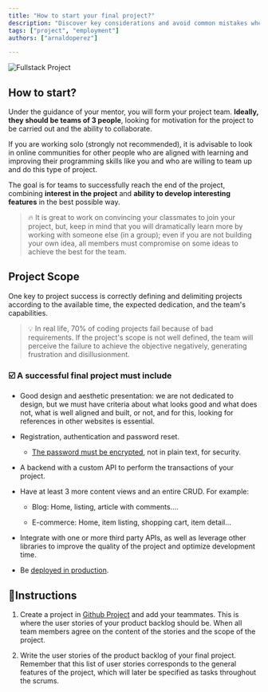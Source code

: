 ```yaml
---
title: "How to start your final project?"
description: "Discover key considerations and avoid common mistakes when choosing your final project. Learn from these experienced tips to ensure success in your project journey."
tags: ["project", "employment"]
authors: ["arnaldoperez"]

---
```


![Fullstack Project](https://storage.googleapis.com/breathecode-asset-images/d866be3d7f338844c8a66e6fa94190ebe8ef5912f889c4b3f5923864f9b64ebc.png?raw=true)

## How to start?

Under the guidance of your mentor, you will form your project team. **Ideally, they should be teams of 3 people**, looking for motivation for the project to be carried out and the ability to collaborate. 

If you are working solo (strongly not recommended), it is advisable to look in online communities for other people who are aligned with learning and improving their programming skills like you and who are willing to team up and do this type of project.

The goal is for teams to successfully reach the end of the project, combining **interest in the project** and **ability to develop interesting features** in the best possible way.

> 🔥 It is great to work on convincing your classmates to join your project, but, keep in mind that you will dramatically learn more by working with someone else (in a group); even if you are not building your own idea, all members must compromise on some ideas to achieve the best for the team.

## Project Scope

One key to project success is correctly defining and delimiting projects according to the available time, the expected dedication, and the team's capabilities.

> 💡 In real life, 70% of coding projects fail because of bad requirements. If the project's scope is not well defined, the team will perceive the failure to achieve the objective negatively, generating frustration and disillusionment.

### ☑️ A successful final project must include

- Good design and aesthetic presentation: we are not dedicated to design, but we must have criteria about what looks good and what does not, what is well aligned and built, or not, and for this, looking for references in other websites is essential.

- Registration, authentication and password reset.
  - [The password must be encrypted](https://www.geeksforgeeks.org/password-hashing-with-bcrypt-in-flask/), not in plain text, for security.

- A backend with a custom API to perform the transactions of your project.

- Have at least 3 more content views and an entire CRUD. For example:

  - Blog: Home, listing, article with comments....

  - E-commerce: Home, item listing, shopping cart, item detail...

- Integrate with one or more third party APIs, as well as leverage other libraries to improve the quality of the project and optimize development time.

- Be [deployed in production](<https://4geeks.com/docs/start/deploy-to-render-com>).

## 📝Instructions

1. Create a project in [Github Project](https://docs.github.com/issues/planning-and-tracking-with-projects/creating-projects/creating-a-project) and add your teammates. This is where the user stories of your product backlog should be. When all team members agree on the content of the stories and the scope of the project.
  
2. Write the user stories of the product backlog of your final project. Remember that this list of user stories corresponds to the general features of the project, which will later be specified as tasks throughout the scrums.


